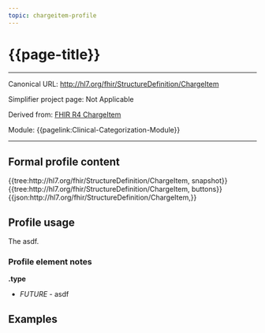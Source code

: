 ```yaml
---
topic: chargeitem-profile
---
```


# {{page-title}}

---

Canonical URL: http://hl7.org/fhir/StructureDefinition/ChargeItem

Simplifier project page: Not Applicable

Derived from: [FHIR R4 ChargeItem](http://hl7.org/fhir/R4/chargeitem.html)

Module:  {{pagelink:Clinical-Categorization-Module}}

---

## Formal profile content
<tabs>
	<tab title="Tree snapshot">
		{{tree:http://hl7.org/fhir/StructureDefinition/ChargeItem, snapshot}}
	</tab>
	<tab title="Tree, diff/hybrid/snapshot">
		{{tree:http://hl7.org/fhir/StructureDefinition/ChargeItem, buttons}}
	</tab>
	<tab title="JSON">
		{{json:http://hl7.org/fhir/StructureDefinition/ChargeItem,}}
	</tab>
</tabs>

## Profile usage

The asdf.

### Profile element notes

**.type**
- *FUTURE* - asdf

## Examples

